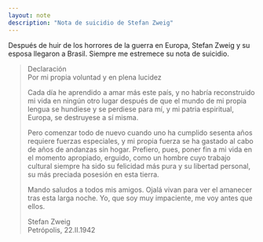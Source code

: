 ```yaml
---
layout: note
description: "Nota de suicidio de Stefan Zweig"
---
```


Después de huir de los horrores de la guerra en Europa, Stefan Zweig y su
esposa llegaron a Brasil. Siempre me estremece su nota de suicidio.

> Declaración  
> Por mi propia voluntad y en plena lucidez
>
> Cada día he aprendido a amar más este país, y no habría reconstruido mi vida
> en ningún otro lugar después de que el mundo de mi propia lengua se hundiese
> y se perdiese para mí, y mi patria espiritual, Europa, se destruyese a sí
> misma.
>
> Pero comenzar todo de nuevo cuando uno ha cumplido sesenta años requiere
> fuerzas especiales, y mi propia fuerza se ha gastado al cabo de años de
> andanzas sin hogar. Prefiero, pues, poner fin a mi vida en el momento
> apropiado, erguido, como un hombre cuyo trabajo cultural siempre ha sido su
> felicidad más pura y su libertad personal, su más preciada posesión en esta
> tierra.
>
> Mando saludos a todos mis amigos. Ojalá vivan para ver el amanecer tras esta
> larga noche. Yo, que soy muy impaciente, me voy antes que ellos.
>
> Stefan Zweig  
> Petrópolis, 22.II.1942
